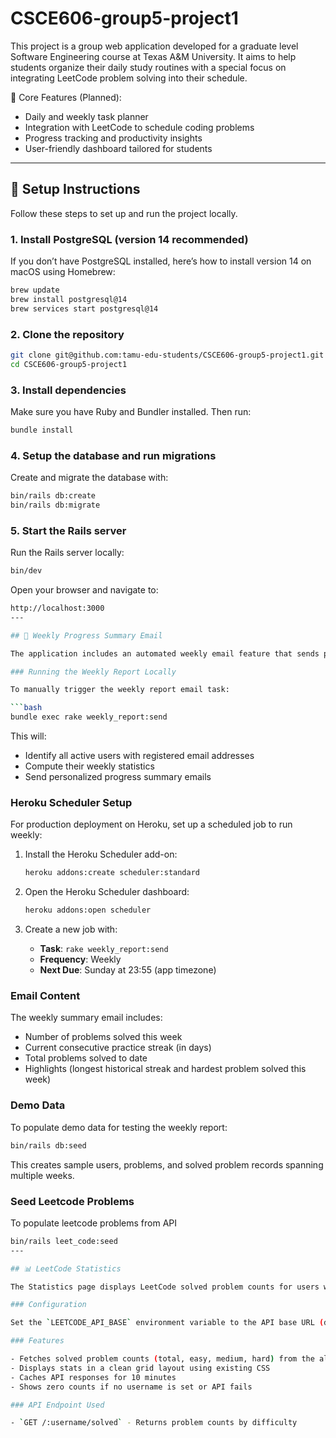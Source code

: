 # CSCE606-group5-project1
This project is a group web application developed for a graduate level Software Engineering course at Texas A&amp;M University. It aims to help students organize their daily study routines with a special focus on integrating LeetCode problem solving into their schedule.

📅 Core Features (Planned):

- Daily and weekly task planner
- Integration with LeetCode to schedule coding problems
- Progress tracking and productivity insights
- User-friendly dashboard tailored for students

---

## 🚀 Setup Instructions

Follow these steps to set up and run the project locally.

### 1. Install PostgreSQL (version 14 recommended)

If you don’t have PostgreSQL installed, here’s how to install version 14 on macOS using Homebrew:

```bash
brew update
brew install postgresql@14
brew services start postgresql@14
```
### 2. Clone the repository
```bash
git clone git@github.com:tamu-edu-students/CSCE606-group5-project1.git
cd CSCE606-group5-project1
```

### 3. Install dependencies
Make sure you have Ruby and Bundler installed. Then run:
```bash
bundle install
```

### 4. Setup the database and run migrations
Create and migrate the database with:
```bash
bin/rails db:create
bin/rails db:migrate
```

### 5. Start the Rails server
Run the Rails server locally:
```bash
bin/dev
```
Open your browser and navigate to:
```bash
http://localhost:3000
---

## 📧 Weekly Progress Summary Email

The application includes an automated weekly email feature that sends progress summaries to active students.

### Running the Weekly Report Locally

To manually trigger the weekly report email task:

```bash
bundle exec rake weekly_report:send
```

This will:
- Identify all active users with registered email addresses
- Compute their weekly statistics
- Send personalized progress summary emails

### Heroku Scheduler Setup

For production deployment on Heroku, set up a scheduled job to run weekly:

1. Install the Heroku Scheduler add-on:
   ```bash
   heroku addons:create scheduler:standard
   ```

2. Open the Heroku Scheduler dashboard:
   ```bash
   heroku addons:open scheduler
   ```

3. Create a new job with:
   - **Task**: `rake weekly_report:send`
   - **Frequency**: Weekly
   - **Next Due**: Sunday at 23:55 (app timezone)

### Email Content

The weekly summary email includes:
- Number of problems solved this week
- Current consecutive practice streak (in days)
- Total problems solved to date
- Highlights (longest historical streak and hardest problem solved this week)

### Demo Data

To populate demo data for testing the weekly report:

```bash
bin/rails db:seed
```

This creates sample users, problems, and solved problem records spanning multiple weeks.

### Seed Leetcode Problems

To populate leetcode problems from API

```bash
bin/rails leet_code:seed
---

## 📊 LeetCode Statistics

The Statistics page displays LeetCode solved problem counts for users who have set their LeetCode username in their profile.

### Configuration

Set the `LEETCODE_API_BASE` environment variable to the API base URL (default: `https://alfa-leetcode-api.onrender.com`).

### Features

- Fetches solved problem counts (total, easy, medium, hard) from the alfa-leetcode-api
- Displays stats in a clean grid layout using existing CSS
- Caches API responses for 10 minutes
- Shows zero counts if no username is set or API fails

### API Endpoint Used

- `GET /:username/solved` - Returns problem counts by difficulty
```
